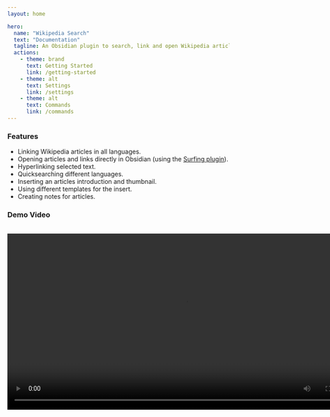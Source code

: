 ```yaml
---
layout: home

hero:
  name: "Wikipedia Search"
  text: "Documentation"
  tagline: An Obsidian plugin to search, link and open Wikipedia articles directly from the app.
  actions:
    - theme: brand
      text: Getting Started
      link: /getting-started
    - theme: alt
      text: Settings
      link: /settings
    - theme: alt
      text: Commands 
      link: /commands
---
```


### Features

- Linking Wikipedia articles in all languages.
- Opening articles and links directly in Obsidian (using the [Surfing plugin](https://github.com/PKM-er/Obsidian-Surfing)).
- Hyperlinking selected text.
- Quicksearching different languages.
- Inserting an articles introduction and thumbnail.
- Using different templates for the insert.
- Creating notes for articles.

### Demo Video

<br/>

<video style="width:800px" controls>
<source src="/demo.mp4" type="video/mp4"/>
</video>
